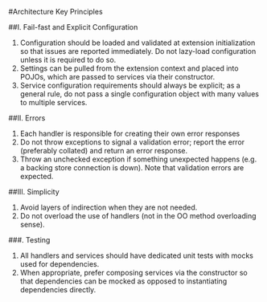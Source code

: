 #Architecture Key Principles

##I. Fail-fast and Explicit Configuration

1. Configuration should be loaded and validated at extension initialization so that issues are reported immediately. Do not lazy-load configuration unless it is required to do so.
2. Settings can be pulled from the extension context and placed into POJOs, which are passed to services via their constructor.
3. Service configuration requirements should always be explicit; as a general rule, do not pass a single configuration object with many values to multiple services.

##II. Errors
1. Each handler is responsible for creating their own error responses
2. Do not throw exceptions to signal a validation error; report the error (preferably collated) and return an error response.
3. Throw an unchecked exception if something unexpected happens (e.g. a backing store connection is down). Note that validation errors are expected.

##III. Simplicity
1. Avoid layers of indirection when they are not needed.
2. Do not overload the use of handlers (not in the OO method overloading sense).

###. Testing
1. All handlers and services should have dedicated unit tests with mocks used for dependencies.
2. When appropriate, prefer composing services via the constructor so that dependencies can be mocked as opposed to instantiating dependencies directly. 
